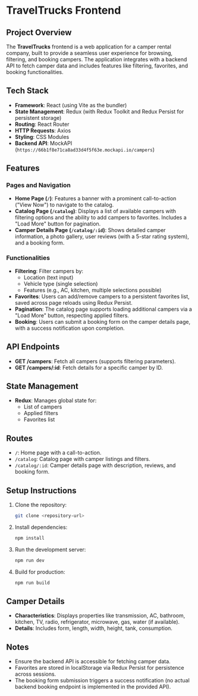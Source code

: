 # TravelTrucks Frontend

## Project Overview

The **TravelTrucks** frontend is a web application for a camper rental company,
built to provide a seamless user experience for browsing, filtering, and booking
campers. The application integrates with a backend API to fetch camper data and
includes features like filtering, favorites, and booking functionalities.

## Tech Stack

- **Framework**: React (using Vite as the bundler)
- **State Management**: Redux (with Redux Toolkit and Redux Persist for
  persistent storage)
- **Routing**: React Router
- **HTTP Requests**: Axios
- **Styling**: CSS Modules
- **Backend API**: MockAPI
  (`https://66b1f8e71ca8ad33d4f5f63e.mockapi.io/campers`)

## Features

### Pages and Navigation

- **Home Page (`/`)**: Features a banner with a prominent call-to-action ("View
  Now") to navigate to the catalog.
- **Catalog Page (`/catalog`)**: Displays a list of available campers with
  filtering options and the ability to add campers to favorites. Includes a
  "Load More" button for pagination.
- **Camper Details Page (`/catalog/:id`)**: Shows detailed camper information, a
  photo gallery, user reviews (with a 5-star rating system), and a booking form.

### Functionalities

- **Filtering**: Filter campers by:
  - Location (text input)
  - Vehicle type (single selection)
  - Features (e.g., AC, kitchen, multiple selections possible)
- **Favorites**: Users can add/remove campers to a persistent favorites list,
  saved across page reloads using Redux Persist.
- **Pagination**: The catalog page supports loading additional campers via a
  "Load More" button, respecting applied filters.
- **Booking**: Users can submit a booking form on the camper details page, with
  a success notification upon completion.

## API Endpoints

- **GET /campers**: Fetch all campers (supports filtering parameters).
- **GET /campers/:id**: Fetch details for a specific camper by ID.

## State Management

- **Redux**: Manages global state for:
  - List of campers
  - Applied filters
  - Favorites list

## Routes

- `/`: Home page with a call-to-action.
- `/catalog`: Catalog page with camper listings and filters.
- `/catalog/:id`: Camper details page with description, reviews, and booking
  form.

## Setup Instructions

1. Clone the repository:
   ```bash
   git clone <repository-url>
   ```
2. Install dependencies:
   ```bash
   npm install
   ```
3. Run the development server:
   ```bash
   npm run dev
   ```
4. Build for production:
   ```bash
   npm run build
   ```

## Camper Details

- **Characteristics**: Displays properties like transmission, AC, bathroom,
  kitchen, TV, radio, refrigerator, microwave, gas, water (if available).
- **Details**: Includes form, length, width, height, tank, consumption.

## Notes

- Ensure the backend API is accessible for fetching camper data.
- Favorites are stored in localStorage via Redux Persist for persistence across
  sessions.
- The booking form submission triggers a success notification (no actual backend
  booking endpoint is implemented in the provided API).
